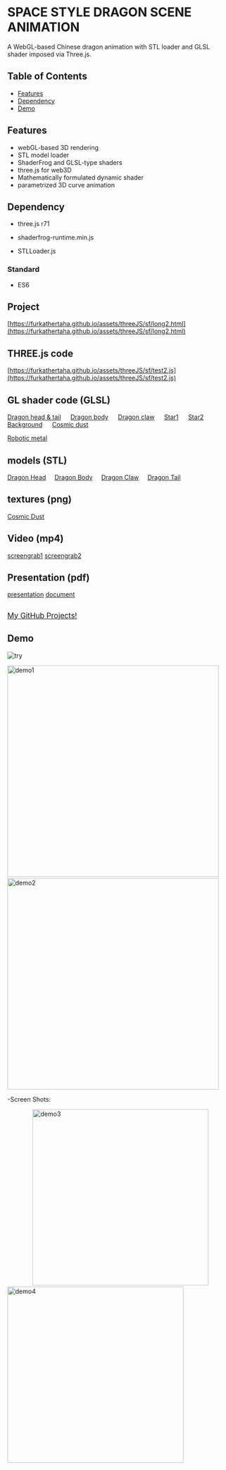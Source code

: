 # SPACE STYLE DRAGON SCENE ANIMATION

A WebGL-based Chinese dragon animation with STL loader and GLSL shader imposed via Three.js. 

## Table of Contents

- [Features](#features)
- [Dependency](#dependency) 
- [Demo](#demo)
<!-- - [Usage](#usage) -->
<!-- [Contributing](#contributing) -->
<!-- [License](#license) -->
<!-- [Acknowledgements](#acknowledgements) -->

## Features

- webGL-based 3D rendering
- STL model loader
- ShaderFrog and GLSL-type shaders
- three.js for web3D
- Mathematically formulated dynamic shader
- parametrized 3D curve animation

## Dependency

* three.js r71

* shaderfrog-runtime.min.js

* STLLoader.js

### Standard
* ES6 


## Project 
[https://furkathertaha.github.io/assets/threeJS/sf/long2.html](https://furkathertaha.github.io/assets/threeJS/sf/long2.html)

## THREE.js code 
[https://furkathertaha.github.io/assets/threeJS/sf/test2.js](https://furkathertaha.github.io/assets/threeJS/sf/test2.js)
## GL shader code (GLSL)

[Dragon head & tail](https://furkathertaha.github.io/assets/threeJS/sf/MeronSoda_s_BRDF.json) &emsp;
[Dragon body](https://furkathertaha.github.io/assets/threeJS/sf/MeronSoda_s_BRDF_copper.json) &emsp;
[Dragon claw](https://furkathertaha.github.io/assets/threeJS/sf/MeronSoda_s_BRDF_red.json) &emsp;
[Star1](https://furkathertaha.github.io/assets/threeJS/sf/Fork_of_New_Composed_Shader.json) &emsp;
[Star2](https://furkathertaha.github.io/assets/threeJS/sf/Sun.json) &emsp;
[Background](https://furkathertaha.github.io/assets/threeJS/sf/Star_Field.json) &emsp;
[Cosmic dust](https://furkathertaha.github.io/assets/threeJS/sf/dash/0.json) &emsp;

[Robotic metal](https://furkathertaha.github.io/assets/threeJS/sf/Funny_Bunny.json)

## models (STL)
[Dragon Head](https://furkathertaha.github.io/assets/threeJS/sf/tou.stl) $~~~$
[Dragon Body](https://furkathertaha.github.io/assets/threeJS/sf/bodyy.stl) $~~~$
[Dragon Claw](https://furkathertaha.github.io/assets/threeJS/sf/jiao.stl) $~~~$
[Dragon Tail](https://furkathertaha.github.io/assets/threeJS/sf/wei.stl)
## textures (png)
[Cosmic Dust](https://furkathertaha.github.io/assets/threeJS/sf/thumb_contrast-noise.png)

## Video (mp4)
[screengrab1](https://furkathertaha.github.io/assets/videos/long2.mp4)
[screengrab2](https://furkathertaha.github.io/assets/videos/long1.mp4)

## Presentation (pdf)
[presentation]()
[document]()
##

<span style="font-size: larger;">[My GitHub Projects!](https://github.com/Furkath)</span>
 
## Demo

![try](https://github.com/Furkathertaha/personal_cdn/blob/main/l2.gif)

<img src="https://github.com/Furkathertaha/personal_cdn/blob/main/l2.gif" alt="demo1" width="480"  /> `   ` <img src="https://github.com/Furkathertaha/personal_cdn/blob/main/l1.gif" alt="demo2" width="480"  /> 

-Screen Shots:

`        ` <img src="https://github.com/Furkathertaha/personal_cdn/blob/main/l2.png" alt="demo3" width="400" />  `     `   <img src="https://github.com/Furkathertaha/personal_cdn/blob/main/l1.png" alt="demo4" width="400"  />
